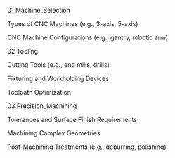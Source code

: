 01 Machine_Selection

Types of CNC Machines (e.g., 3-axis, 5-axis)

CNC Machine Configurations (e.g., gantry, robotic arm)

02 Tooling

Cutting Tools (e.g., end mills, drills)

Fixturing and Workholding Devices

Toolpath Optimization

03 Precision_Machining

Tolerances and Surface Finish Requirements

Machining Complex Geometries

Post-Machining Treatments (e.g., deburring, polishing)
